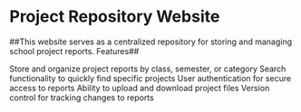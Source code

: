 # Project Repository Website
##This website serves as a centralized repository for storing and managing school project reports.
Features##

Store and organize project reports by class, semester, or category
Search functionality to quickly find specific projects
User authentication for secure access to reports
Ability to upload and download project files
Version control for tracking changes to reports
